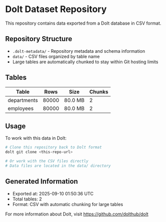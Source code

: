 # Dolt Dataset Repository

This repository contains data exported from a Dolt database in CSV format.

## Repository Structure

- `.dolt-metadata/` - Repository metadata and schema information
- `data/` - CSV files organized by table name
- Large tables are automatically chunked to stay within Git hosting limits

## Tables

| Table | Rows | Size | Chunks |
|-------|------|------|--------|
| departments | 80000 | 80.0 MB | 2 |
| employees | 80000 | 80.0 MB | 2 |

## Usage

To work with this data in Dolt:

```bash
# Clone this repository back to Dolt format
dolt git clone <this-repo-url>

# Or work with the CSV files directly
# Data files are located in the data/ directory
```

## Generated Information

- Exported at: 2025-09-10 01:50:36 UTC
- Total tables: 2
- Format: CSV with automatic chunking for large tables

For more information about Dolt, visit https://github.com/dolthub/dolt
